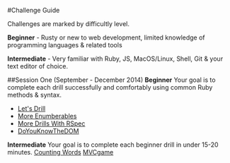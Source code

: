 #Challenge Guide

Challenges are marked by difficultly level. 

__Beginner__ - Rusty or new to web development, limited knowledge of programming languages & related tools

__Intermediate__ - Very familiar with Ruby, JS, MacOS/Linux, Shell, Git & your text editor of choice.

##Session One (September - December 2014)
__Beginner__
Your goal is to complete each drill successfully and comfortably using common Ruby methods & syntax.
 - [Let's Drill](https://github.com/columbustutoringgroup/LetsDrill)
 - [More Enumberables](https://github.com/columbustutoringgroup/MoreEnumerables)
 - [More Drills With RSpec](https://github.com/columbustutoringgroup/MoreDrillsWithRSpec)
 - [DoYouKnowTheDOM](https://github.com/columbustutoringgroup/DoYouKnowTheDOM)

__Intermediate__ 
Your goal is to complete each beginner drill in under 15-20 minutes.
[Counting Words](https://github.com/columbustutoringgroup/CountingWords)
[MVCgame](https://github.com/columbustutoringgroup/MVCgame)


